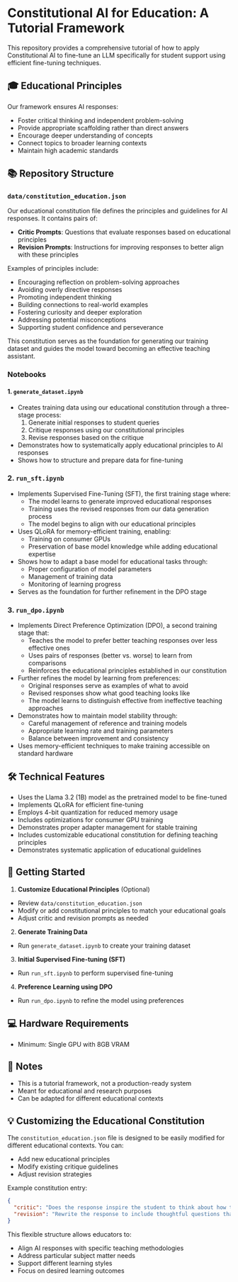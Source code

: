 # Constitutional AI for Education: A Tutorial Framework

This repository provides a comprehensive tutorial of how to apply Constitutional AI to fine-tune an LLM specifically for student support using efficient fine-tuning techniques.

## 🎓 Educational Principles

Our framework ensures AI responses:
- Foster critical thinking and independent problem-solving
- Provide appropriate scaffolding rather than direct answers
- Encourage deeper understanding of concepts
- Connect topics to broader learning contexts
- Maintain high academic standards

## 📚 Repository Structure

### `data/constitution_education.json`
Our educational constitution file defines the principles and guidelines for AI responses. It contains pairs of:
- **Critic Prompts**: Questions that evaluate responses based on educational principles
- **Revision Prompts**: Instructions for improving responses to better align with these principles

Examples of principles include:
- Encouraging reflection on problem-solving approaches
- Avoiding overly directive responses
- Promoting independent thinking
- Building connections to real-world examples
- Fostering curiosity and deeper exploration
- Addressing potential misconceptions
- Supporting student confidence and perseverance

This constitution serves as the foundation for generating our training dataset and guides the model toward becoming an effective teaching assistant.

### Notebooks

#### 1. `generate_dataset.ipynb`
- Creates training data using our educational constitution through a three-stage process:
  1. Generate initial responses to student queries
  2. Critique responses using our constitutional principles
  3. Revise responses based on the critique
- Demonstrates how to systematically apply educational principles to AI responses
- Shows how to structure and prepare data for fine-tuning

### 2. `run_sft.ipynb`
- Implements Supervised Fine-Tuning (SFT), the first training stage where:
  - The model learns to generate improved educational responses
  - Training uses the revised responses from our data generation process
  - The model begins to align with our educational principles
- Uses QLoRA for memory-efficient training, enabling:
  - Training on consumer GPUs
  - Preservation of base model knowledge while adding educational expertise
- Shows how to adapt a base model for educational tasks through:
  - Proper configuration of model parameters
  - Management of training data
  - Monitoring of learning progress
- Serves as the foundation for further refinement in the DPO stage

### 3. `run_dpo.ipynb`
- Implements Direct Preference Optimization (DPO), a second training stage that:
  - Teaches the model to prefer better teaching responses over less effective ones
  - Uses pairs of responses (better vs. worse) to learn from comparisons
  - Reinforces the educational principles established in our constitution
- Further refines the model by learning from preferences:
  - Original responses serve as examples of what to avoid
  - Revised responses show what good teaching looks like
  - The model learns to distinguish effective from ineffective teaching approaches
- Demonstrates how to maintain model stability through:
  - Careful management of reference and training models
  - Appropriate learning rate and training parameters
  - Balance between improvement and consistency
- Uses memory-efficient techniques to make training accessible on standard hardware

## 🛠 Technical Features

- Uses the Llama 3.2 (1B) model as the pretrained model to be fine-tuned
- Implements QLoRA for efficient fine-tuning
- Employs 4-bit quantization for reduced memory usage
- Includes optimizations for consumer GPU training
- Demonstrates proper adapter management for stable training
- Includes customizable educational constitution for defining teaching principles
- Demonstrates systematic application of educational guidelines

## 🚀 Getting Started

1. **Customize Educational Principles** (Optional)
- Review `data/constitution_education.json`
- Modify or add constitutional principles to match your educational goals
- Adjust critic and revision prompts as needed

2. **Generate Training Data**
- Run `generate_dataset.ipynb` to create your training dataset

3. **Initial Supervised Fine-tuning (SFT)**
- Run `run_sft.ipynb` to perform supervised fine-tuning

4. **Preference Learning using DPO**
- Run `run_dpo.ipynb` to refine the model using preferences

## 💻 Hardware Requirements

- Minimum: Single GPU with 8GB VRAM

## 📝 Notes

- This is a tutorial framework, not a production-ready system
- Meant for educational and research purposes
- Can be adapted for different educational contexts

## 💡 Customizing the Educational Constitution

The `constitution_education.json` file is designed to be easily modified for different educational contexts. You can:
- Add new educational principles
- Modify existing critique guidelines
- Adjust revision strategies

Example constitution entry:
```json
{
  "critic": "Does the response inspire the student to think about how they approached the problem?",
  "revision": "Rewrite the response to include thoughtful questions that encourage the student to reflect on their reasoning and approach."
}
```

This flexible structure allows educators to:
- Align AI responses with specific teaching methodologies
- Address particular subject matter needs
- Support different learning styles
- Focus on desired learning outcomes

